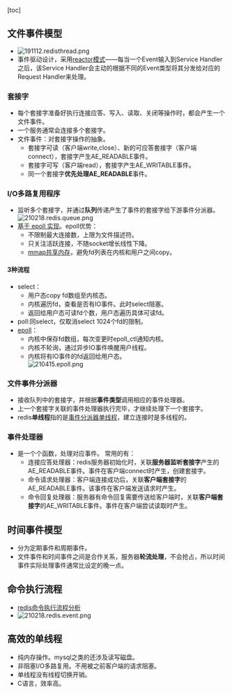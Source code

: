 [toc]
## 文件事件模型 ##
- ![191112.redisthread.png](https://img-blog.csdnimg.cn/20191112093321260.png)
- 事件驱动设计，采用[reactor模式](https://www.cnblogs.com/doit8791/p/7461479.html)——每当一个Event输入到Service Handler之后，该Service Handler会主动的根据不同的Event类型将其分发给对应的Request Handler来处理。

### 套接字 ###
- 每个套接字准备好执行连接应答、写入、读取、关闭等操作时，都会产生一个文件事件。
- 一个服务通常会连接多个套接字。
- 文件事件：对套接字操作的抽象。
  - 套接字可读（客户端write,close）、新的可应答套接字（客户端connect），套接字产生AE_READABLE事件。
  - 套接字可写（客户端read），套接字产生AE_WRITABLE事件。
  - 同一个套接字**优先处理AE_READABLE**事件。

### I/O多路复用程序 ###
- 监听多个套接字，并通过**队列**传递产生了事件的套接字给下游事件分派器。<br>![210218.redis.queue.png](https://img-blog.csdnimg.cn/2021021823403922.png)
- [基于 epoll 实现](https://blog.csdn.net/wxy941011/article/details/80274233)。epoll优势：
  - 不限制最大连接数，上限为文件描述符。
  - 只关注活跃连接，不随socket增长线性下降。
  - [mmap共享内存](https://blog.csdn.net/luckywang1103/article/details/50619251)，避免fd列表在内核和用户之间copy。

#### 3种流程 ####
- select：
  - 用户态copy fd数组至内核态。
  - 内核遍历fd，查看是否有IO事件。此时select阻塞。
  - 返回给用户态可读fd个数，用户态遍历具体可读fd。
- poll:同select，仅取消select 1024个fd的限制。
- [epoll](https://mp.weixin.qq.com/s/JHqVY02mMJIpuZ4s9XOrVg)：
  - 内核中保存fd数组，每次变更时epoll_ctl通知内核。
  - 内核不轮询，通过异步IO事件唤醒用户线程。
  - 内核将有IO事件的fd返回给用户态。<br>![210415.epoll.png](https://img-blog.csdnimg.cn/20210416002648243.png)

### 文件事件分派器 ###
- 接收队列中的套接字，并根据**事件类型**调用相应的事件处理器。
- 上一个套接字关联的事件处理器执行完毕，才继续处理下一个套接字。
- redis**单线程**指的是[事件分派器单线程](https://blog.csdn.net/dreamwbt/article/details/81148588)，建立连接时是多线程的。

### 事件处理器 ###
- 是一个个函数，处理对应事件。 	常用的有：
  - 连接应答处理器：redis服务器初始化时，关联**服务器监听套接字**产生的AE_READABLE事件。事件在客户端connect时产生，创建套接字。
  - 命令请求处理器：客户端连接成功后，关联**客户端套接字**的AE_READABLE事件。该事件在客户端发送请求时产生。
  - 命令回复处理器：服务器有命令回复需要传送给客户端时，关联**客户端套接字**的AE_WRITABLE事件。事件在客户端尝试读取时产生。

## 时间事件模型 ##
- 分为定期事件和周期事件。
- 文件事件和时间事件之间是合作关系，服务器**轮流处理**，不会抢占，所以时间事件实际处理事件通常比设定的晚一点。

## 命令执行流程 ##
- [redis命令执行流程分析](https://blog.csdn.net/houjixin/article/details/27184299)
- ![210218.redis.event.png](https://img-blog.csdnimg.cn/2021021823403929.png)

## 高效的单线程 ##
- 纯内存操作。mysql之类的还涉及读写磁盘。
- 非阻塞I/O多路复用。不用被之前客户端的请求阻塞。
- 单线程没有线程切换开销。
- C语言，效率高。
